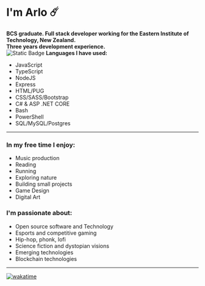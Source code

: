 # I'm Arlo ☄️

**BCS graduate. Full stack developer working for the Eastern Institute of Technology, New Zealand.**  
**Three years development experience.**  
![Static Badge](https://img.shields.io/badge/linkedin.com%2Fin%2Farlo-wotherspoon?style=social&logo=linkedin&logoColor=blue&label=LinkedIn)
**Languages I have used:**

- JavaScript
- TypeScript
- NodeJS
- Express
- HTML/PUG
- CSS/SASS/Bootstrap
- C# & ASP .NET CORE
- Bash
- PowerShell
- SQL/MySQL/Postgres

---

### In my free time I enjoy:

- Music production
- Reading
- Running
- Exploring nature
- Building small projects
- Game Design
- Digital Art

### I'm passionate about:

- Open source software and Technology
- Esports and competitive gaming
- Hip-hop, phonk, lofi
- Science fiction and dystopian visions
- Emerging technologies
- Blockchain technologies

---

[![wakatime](https://wakatime.com/badge/user/4b403875-2abb-4659-950b-05b75013fac7.svg)](https://wakatime.com/@4b403875-2abb-4659-950b-05b75013fac7?style=plastic)

<!--
**20rp/20rp** is a ✨ _special_ ✨ repository because its `README.md` (this file) appears on your GitHub profile.

Here are some ideas to get you started:

- 🔭 I’m currently working on ...
- 🌱 I’m currently learning ...
- 👯 I’m looking to collaborate on ...
- 🤔 I’m looking for help with ...
- 💬 Ask me about ...
- 📫 How to reach me: ...
- 😄 Pronouns: ...
- ⚡ Fun fact: ...
-->
